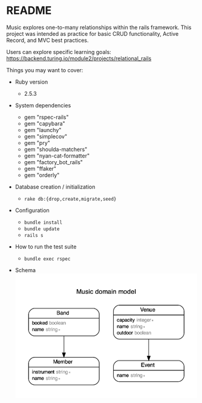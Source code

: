 # README

Music explores one-to-many relationships within the rails framework. 
This project was intended as practice for basic CRUD functionality, Active Record, and MVC best practices.

Users can explore specific learning goals: https://backend.turing.io/module2/projects/relational_rails

Things you may want to cover:

* Ruby version 
    - 2.5.3  

* System dependencies
    - gem "rspec-rails"
    - gem "capybara"
    - gem "launchy"
    - gem "simplecov"
    - gem "pry"
    - gem "shoulda-matchers"
    - gem "nyan-cat-formatter"
    - gem "factory_bot_rails"
    - gem "ffaker"
    - gem "orderly"
    
* Database creation / initialization
    - `rake db:{drop,create,migrate,seed}`

* Configuration
    - `bundle install`
    - `bundle update`
    - `rails s`
    
* How to run the test suite
    - `bundle exec rspec`

* Schema
![Music Domain Model](https://github.com/elyhess/music/blob/main/Screen%20Shot%202020-12-09%20at%2011.55.55%20AM.png)
